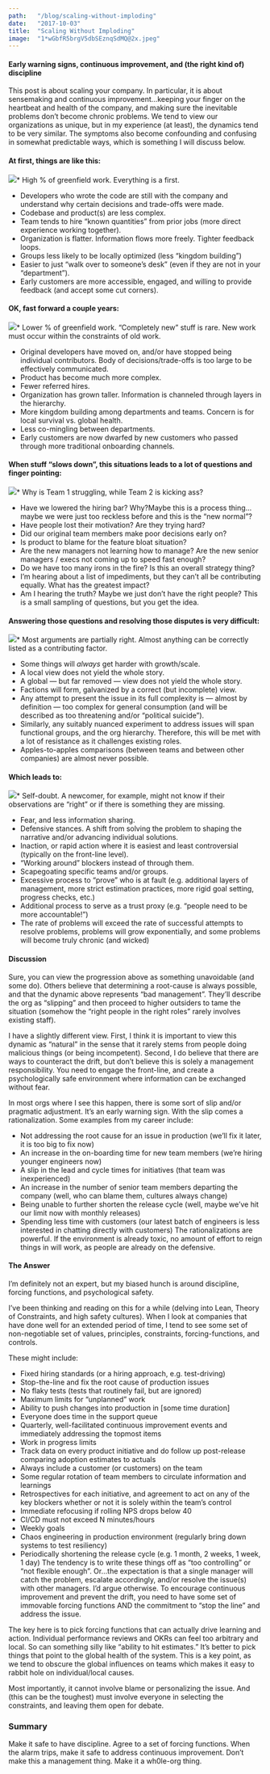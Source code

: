 ```yaml
---
path:	"/blog/scaling-without-imploding"
date:	"2017-10-03"
title:	"Scaling Without Imploding"
image:	"1*wGbfR5brgV5dbSEznqSdMQ@2x.jpeg"
---
```


#### Early warning signs, continuous improvement, and (the right kind of) discipline

This post is about scaling your company. In particular, it is about sensemaking and continuous improvement…keeping your finger on the heartbeat and health of the company, and making sure the inevitable problems don’t become chronic problems. We tend to view our organizations as unique, but in my experience (at least), the dynamics tend to be very similar. The symptoms also become confounding and confusing in somewhat predictable ways, which is something I will discuss below.

#### **At first, things are like this:**

![](/images/1*wGbfR5brgV5dbSEznqSdMQ@2x.jpeg)* High % of greenfield work. Everything is a first.
* Developers who wrote the code are still with the company and understand why certain decisions and trade-offs were made.
* Codebase and product(s) are less complex.
* Team tends to hire “known quantities” from prior jobs (more direct experience working together).
* Organization is flatter. Information flows more freely. Tighter feedback loops.
* Groups less likely to be locally optimized (less “kingdom building”)
* Easier to just “walk over to someone’s desk” (even if they are not in your “department”).
* Early customers are more accessible, engaged, and willing to provide feedback (and accept some cut corners).
#### **OK, fast forward a couple years:**

![](/images/1*xr-Ty5xGmAuDszbo6WpHGQ@2x.jpeg)* Lower % of greenfield work. “Completely new” stuff is rare. New work must occur within the constraints of old work.
* Original developers have moved on, and/or have stopped being individual contributors. Body of decisions/trade-offs is too large to be effectively communicated.
* Product has become much more complex.
* Fewer referred hires.
* Organization has grown taller. Information is channeled through layers in the hierarchy.
* More kingdom building among departments and teams. Concern is for local survival vs. global health.
* Less co-mingling between departments.
* Early customers are now dwarfed by new customers who passed through more traditional onboarding channels.
#### **When stuff “slows down”, this situations leads to a lot of questions and finger pointing:**

![](/images/1*LFzKmbxPiTaJAWqwnYRP1w@2x.jpeg)* Why is Team 1 struggling, while Team 2 is kicking ass?
* Have we lowered the hiring bar? Why?Maybe this is a process thing…maybe we were just too reckless before and this is the “new normal”?
* Have people lost their motivation? Are they trying hard?
* Did our original team members make poor decisions early on?
* Is product to blame for the feature bloat situation?
* Are the new managers not learning how to manage? Are the new senior managers / execs not coming up to speed fast enough?
* Do we have too many irons in the fire? Is this an overall strategy thing?
* I’m hearing about a list of impediments, but they can’t all be contributing equally. What has the greatest impact?
* Am I hearing the truth? Maybe we just don’t have the right people?
This is a small sampling of questions, but you get the idea.

#### Answering those questions and resolving those disputes is very difficult:

![](/images/1*L_3NNTU5eYAMga3u5jQjQA@2x.jpeg)* Most arguments are partially right. Almost anything can be correctly listed as a contributing factor.
* Some things will *always* get harder with growth/scale.
* A local view does not yield the whole story.
* A global — but far removed — view does not yield the whole story.
* Factions will form, galvanized by a correct (but incomplete) view.
* Any attempt to present the issue in its full complexity is — almost by definition — too complex for general consumption (and will be described as too threatening and/or “political suicide”).
* Similarly, any suitably nuanced experiment to address issues will span functional groups, and the org hierarchy. Therefore, this will be met with a lot of resistance as it challenges existing roles.
* Apples-to-apples comparisons (between teams and between other companies) are almost never possible.
#### Which leads to:

![](/images/1*kqf9ixo3nQCTM35QH5BZig@2x.jpeg)* Self-doubt. A newcomer, for example, might not know if their observations are “right” or if there is something they are missing.
* Fear, and less information sharing.
* Defensive stances. A shift from solving the problem to shaping the narrative and/or advancing individual solutions.
* Inaction, or rapid action where it is easiest and least controversial (typically on the front-line level).
* “Working around” blockers instead of through them.
* Scapegoating specific teams and/or groups.
* Excessive process to “prove” who is at fault (e.g. additional layers of management, more strict estimation practices, more rigid goal setting, progress checks, etc.)
* Additional process to serve as a trust proxy (e.g. “people need to be more accountable!”)
* The rate of problems will exceed the rate of successful attempts to resolve problems, problems will grow exponentially, and some problems will become truly chronic (and wicked)
#### Discussion

Sure, you can view the progression above as something unavoidable (and some do). Others believe that determining a root-cause is always possible, and that the dynamic above represents “bad management”. They’ll describe the org as “slipping” and then proceed to higher outsiders to tame the situation (somehow the “right people in the right roles” rarely involves existing staff).

I have a slightly different view. First, I think it is important to view this dynamic as “natural” in the sense that it rarely stems from people doing malicious things (or being incompetent). Second, I do believe that there are ways to counteract the drift, but don’t believe this is solely a management responsibility. You need to engage the front-line, and create a psychologically safe environment where information can be exchanged without fear.

In most orgs where I see this happen, there is some sort of slip and/or pragmatic adjustment. It’s an early warning sign. With the slip comes a rationalization. Some examples from my career include:

* Not addressing the root cause for an issue in production (we’ll fix it later, it is too big to fix now)
* An increase in the on-boarding time for new team members (we’re hiring younger engineers now)
* A slip in the lead and cycle times for initiatives (that team was inexperienced)
* An increase in the number of senior team members departing the company (well, who can blame them, cultures always change)
* Being unable to further shorten the release cycle (well, maybe we’ve hit our limit now with monthly releases)
* Spending less time with customers (our latest batch of engineers is less interested in chatting directly with customers)
The rationalizations are powerful. If the environment is already toxic, no amount of effort to reign things in will work, as people are already on the defensive.

#### The Answer

I’m definitely not an expert, but my biased hunch is around discipline, forcing functions, and psychological safety.

I’ve been thinking and reading on this for a while (delving into Lean, Theory of Constraints, and high safety cultures). When I look at companies that have done well for an extended period of time, I tend to see some set of non-negotiable set of values, principles, constraints, forcing-functions, and controls.

These might include:

* Fixed hiring standards (or a hiring approach, e.g. test-driving)
* Stop-the-line and fix the root cause of production issues
* No flaky tests (tests that routinely fail, but are ignored)
* Maximum limits for “unplanned” work
* Ability to push changes into production in [some time duration]
* Everyone does time in the support queue
* Quarterly, well-facilitated continuous improvement events and immediately addressing the topmost items
* Work in progress limits
* Track data on every product initiative and do follow up post-release comparing adoption estimates to actuals
* Always include a customer (or customers) on the team
* Some regular rotation of team members to circulate information and learnings
* Retrospectives for each initiative, and agreement to act on any of the key blockers whether or not it is solely within the team’s control
* Immediate refocusing if rolling NPS drops below 40
* CI/CD must not exceed N minutes/hours
* Weekly goals
* Chaos engineering in production environment (regularly bring down systems to test resiliency)
* Periodically shortening the release cycle (e.g. 1 month, 2 weeks, 1 week, 1 day)
The tendency is to write these things off as “too controlling” or “not flexible enough”. Or…the expectation is that a single manager will catch the problem, escalate accordingly, and/or resolve the issue(s) with other managers. I’d argue otherwise. To encourage continuous improvement and prevent the drift, you need to have some set of immovable forcing functions AND the commitment to “stop the line” and address the issue.

The key here is to pick forcing functions that can actually drive learning and action. Individual performance reviews and OKRs can feel too arbitrary and local. So can something silly like “ability to hit estimates.” It’s better to pick things that point to the global health of the system. This is a key point, as we tend to obscure the global influences on teams which makes it easy to rabbit hole on individual/local causes.

Most importantly, it cannot involve blame or personalizing the issue. And (this can be the toughest) must involve everyone in selecting the constraints, and leaving them open for debate.

### Summary

Make it safe to have discipline. Agree to a set of forcing functions. When the alarm trips, make it safe to address continuous improvement. Don’t make this a management thing. Make it a wh0le-org thing.

